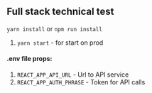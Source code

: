 ## Full stack technical test

`yarn install` or `npm run install`

1) `yarn start` - for start on prod

#### .env file props:
1) `REACT_APP_API_URL` - Url to API service
2) `REACT_APP_AUTH_PHRASE` - Token for API calls